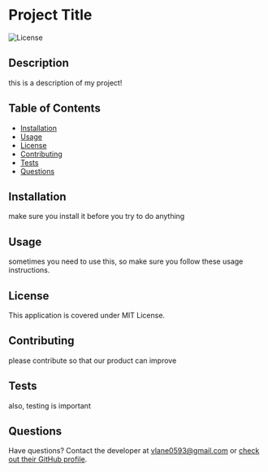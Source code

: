 # Project Title
  
  ![License](https://img.shields.io/badge/label-MIT-informational.svg)

  ## Description
  this is a description of my project!
  
  ## Table of Contents
  - [Installation](#installation)
  - [Usage](#usage)
  - [License](#license)
  - [Contributing](#contributing)
  - [Tests](#tests)
  - [Questions](#questions)

  ## Installation
  make sure you install it before you try to do anything
  
  ## Usage
  sometimes you need to use this, so make sure you follow these usage instructions.
  
  ## License
  This application is covered under MIT License.
  
  ## Contributing
  please contribute so that our product can improve
  
  ## Tests
  also, testing is important
  
  ## Questions
  Have questions? Contact the developer at vlane0593@gmail.com or [check out their GitHub profile](https://github.com/vanessalane).
